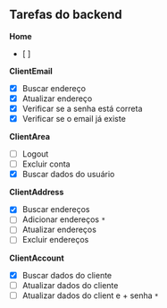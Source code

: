 ## Tarefas do backend

**Home**
- [ ]

**ClientEmail**
- [x] Buscar endereço
- [x] Atualizar endereço
- [x] Verificar se a senha está correta
- [x] Verificar se o email já existe

**ClientArea**
- [ ] Logout
- [ ] Excluir conta
- [x] Buscar dados do usuário

**ClientAddress**
- [x] Buscar endereços
- [ ] Adicionar endereços  `*` 
- [ ] Atualizar endereços
- [ ] Excluir endereços

**ClientAccount**
- [x] Buscar dados do cliente
- [ ] Atualizar dados do cliente
- [ ] Atualizar dados do client e + senha `*`